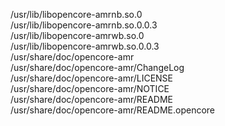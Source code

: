 /usr/lib/libopencore-amrnb.so.0  
/usr/lib/libopencore-amrnb.so.0.0.3  
/usr/lib/libopencore-amrwb.so.0  
/usr/lib/libopencore-amrwb.so.0.0.3  
/usr/share/doc/opencore-amr  
/usr/share/doc/opencore-amr/ChangeLog  
/usr/share/doc/opencore-amr/LICENSE  
/usr/share/doc/opencore-amr/NOTICE  
/usr/share/doc/opencore-amr/README  
/usr/share/doc/opencore-amr/README.opencore  
